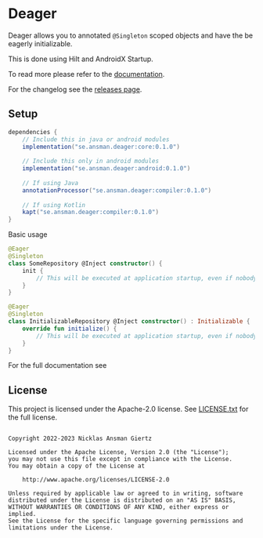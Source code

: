 Deager
===
Deager allows you to annotated `@Singleton` scoped objects and have the be eagerly initializable. 

This is done using Hilt and AndroidX Startup.

To read more please refer to the [documentation](https://deager.ansman.se/).

For the changelog see the [releases page](https://github.com/ansman/deager/releases).

Setup
---
```groovy
dependencies {
    // Include this in java or android modules
    implementation("se.ansman.deager:core:0.1.0")
    
    // Include this only in android modules
    implementation("se.ansman.deager:android:0.1.0")
    
    // If using Java
    annotationProcessor("se.ansman.deager:compiler:0.1.0")
    
    // If using Kotlin
    kapt("se.ansman.deager:compiler:0.1.0")
}
```

Basic usage
```kotlin
@Eager
@Singleton
class SomeRepository @Inject constructor() {
    init {
        // This will be executed at application startup, even if nobody injects it.
    }
}

@Eager
@Singleton
class InitializableRepository @Inject constructor() : Initializable {
    override fun initialize() {
        // This will be executed at application startup, even if nobody injects it.
    }
}

```

For the full documentation see

License
---
This project is licensed under the Apache-2.0 license. See [LICENSE.txt](LICENSE.txt) for the full license.
```plain

Copyright 2022-2023 Nicklas Ansman Giertz

Licensed under the Apache License, Version 2.0 (the "License");
you may not use this file except in compliance with the License.
You may obtain a copy of the License at

    http://www.apache.org/licenses/LICENSE-2.0

Unless required by applicable law or agreed to in writing, software
distributed under the License is distributed on an "AS IS" BASIS,
WITHOUT WARRANTIES OR CONDITIONS OF ANY KIND, either express or implied.
See the License for the specific language governing permissions and
limitations under the License.
```